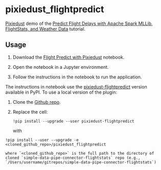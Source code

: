 # pixiedust_flightpredict

[Pixiedust](https://github.com/ibm-watson-data-lab/pixiedust) demo of the [Predict Flight Delays with Apache Spark MLLib, FlightStats, and Weather Data](https://developer.ibm.com/clouddataservices/2016/08/04/predict-flight-delays-with-apache-spark-mllib-flightstats-and-weather-data/) tutorial.


## Usage

1. Download the [Flight Predict with Pixiedust](https://github.com/ibm-watson-data-lab/simple-data-pipe-connector-flightstats/blob/master/notebook/Flight%20Predict%20with%20Pixiedust.ipynb) notebook.

2. Open the notebook in a Jupyter environment.

3. Follow the instructions in the notebook to run the application.

The instructions in notebook use the [pixiedust-flightpredict](https://pypi.python.org/pypi/pixiedust-flightpredict) version available in PyPI. To use a local version of the plugin:

1. Clone the [Github repo](https://github.com/ibm-watson-data-lab/simple-data-pipe-connector-flightstats).

2. Replace the cell:

	`!pip install --upgrade --user pixiedust-flightpredict`
	
	with
  
  `!pip install --user --upgrade -e <cloned_github_repo>/pixiedust_flightpredict`  
  
	where `<cloned_github_repo>` is the full path to the directory of cloned `simple-data-pipe-connector-flightstats` repo (e.g., `/Users/username/gitrepos/simple-data-pipe-connector-flightstats`)  

